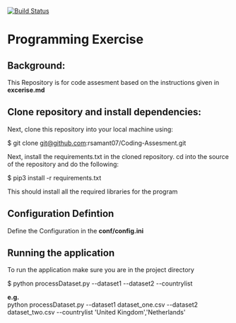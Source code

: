 [![Build Status](https://dev.azure.com/databricksdevops/CodingAssesment/_apis/build/status/rsamant07.Coding-Assesment?branchName=main)](https://dev.azure.com/databricksdevops/CodingAssesment/_build/latest?definitionId=4&branchName=main)

# Programming Exercise 

## Background:
This Repository is for code assesment based on the instructions given in **excerise.md**


## Clone repository and install dependencies:

Next, clone this repository into your local machine using:

$ git clone git@github.com:rsamant07/Coding-Assesment.git

Next, install the requirements.txt in the cloned repository. cd into the source of the repository and do the following:

$ pip3 install -r requirements.txt

This should install all the required libraries for the program

## Configuration Defintion

Define the Configuration in the **conf/config.ini**

## Running the application
To run the application make sure you are in the project directory

$ python processDataset.py --dataset1 <dataset1Path> --dataset2 <dataset2Path> --countrylist <CountriesList>
  
**e.g.**   
python processDataset.py --dataset1 dataset_one.csv --dataset2 dataset_two.csv --countrylist 'United Kingdom','Netherlands'
  


